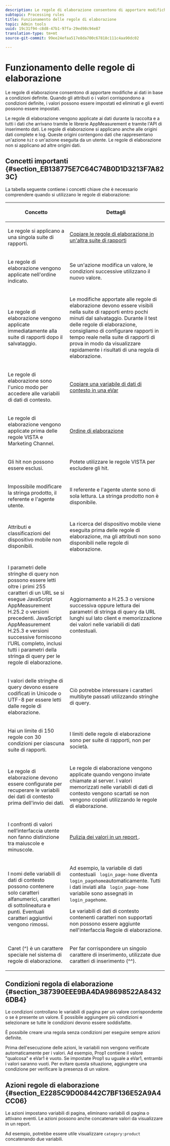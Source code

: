 ```yaml
---
description: Le regole di elaborazione consentono di apportare modifiche ai dati in base a condizioni definite. Quando gli attributi o i valori corrispondono a condizioni definite, i valori possono essere impostati ed eliminati e gli eventi possono essere impostati.
subtopic: Processing rules
title: Funzionamento delle regole di elaborazione
topic: Admin tools
uuid: 19c31f94-c8d8-47b1-97fa-29ed98c94e87
translation-type: tm+mt
source-git-commit: 99ee24efaa517e8da700c67818c111c4aa90dc02

---
```



# Funzionamento delle regole di elaborazione

Le regole di elaborazione consentono di apportare modifiche ai dati in base a condizioni definite. Quando gli attributi o i valori corrispondono a condizioni definite, i valori possono essere impostati ed eliminati e gli eventi possono essere impostati.

Le regole di elaborazione vengono applicate ai dati durante la raccolta e a tutti i dati che arrivano tramite le librerie AppMeasurement e tramite l'API di inserimento dati. Le regole di elaborazione si applicano anche alle origini dati complete e log. Queste origini contengono dati che rappresentano un'azione *`hit`* o un'azione eseguita da un utente. Le regole di elaborazione non si applicano ad altre origini dati.

## Concetti importanti {#section_EB138775E7C64C74B0D1D3213F7A823C}

La tabella seguente contiene i concetti chiave che è necessario comprendere quando si utilizzano le regole di elaborazione:

<table id="table_287C606AE26E47AA8F737411990ACEB2"> 
 <thead> 
  <tr> 
   <th colname="col1" class="entry"> <p>Concetto </p> </th> 
   <th colname="col2" class="entry"> <p>Dettagli </p> </th> 
  </tr> 
 </thead>
 <tbody> 
  <tr> 
   <td colname="col1"> <p>Le regole si applicano a una singola suite di rapporti. </p> </td> 
   <td colname="col2"> <p> <a href="/help/admin/admin/c-processing-rules/c-processing-rules-configuration/t-processing-rules-copy-to-rs.md"> Copiare le regole di elaborazione in un'altra suite di rapporti </a> </p> </td> 
  </tr> 
  <tr> 
   <td colname="col1"> <p>Le regole di elaborazione vengono applicate nell'ordine indicato. </p> </td> 
   <td colname="col2"> <p>Se un'azione modifica un valore, le condizioni successive utilizzano il nuovo valore. </p> </td> 
  </tr> 
  <tr> 
   <td colname="col1"> <p>Le regole di elaborazione vengono applicate immediatamente alla suite di rapporti dopo il salvataggio. </p> </td> 
   <td colname="col2"> <p>Le modifiche apportate alle regole di elaborazione devono essere visibili nella suite di rapporti entro pochi minuti dal salvataggio. Durante il test delle regole di elaborazione, consigliamo di configurare rapporti <a href="/help/admin/admin/realtime/t-realtime-admin.md"></a> in tempo reale nella suite di rapporti di prova in modo da visualizzare rapidamente i risultati di una regola di elaborazione. </p> </td> 
  </tr> 
  <tr> 
   <td colname="col1"> <p>Le regole di elaborazione sono l'unico modo per accedere alle variabili di dati di contesto. </p> </td> 
   <td colname="col2"> <p> <a href="/help/admin/admin/c-processing-rules/processing-rules-examples/processing-rules-copy-context-data.md"> Copiare una variabile di dati di contesto in una eVar </a> </p> </td> 
  </tr> 
  <tr> 
   <td colname="col1"> <p>Le regole di elaborazione vengono applicate prima delle regole VISTA e Marketing Channel. </p> </td> 
   <td colname="col2"> <p> <a href="/help/admin/admin/c-processing-rules/c-processing-rules-configuration/processing-rule-order.md"> Ordine di elaborazione </a> </p> </td> 
  </tr> 
  <tr> 
   <td colname="col1"> <p>Gli hit non possono essere esclusi. </p> </td> 
   <td colname="col2"> <p>Potete utilizzare le regole VISTA per escludere gli hit. </p> </td> 
  </tr> 
  <tr> 
   <td colname="col1"> <p>Impossibile modificare la stringa prodotto, il referente e l'agente utente. </p> </td> 
   <td colname="col2"> <p>Il referente e l'agente utente sono di sola lettura. La stringa prodotto non è disponibile. </p> </td> 
  </tr> 
  <tr> 
   <td colname="col1"> <p>Attributi e classificazioni del dispositivo mobile non disponibili. </p> </td> 
   <td colname="col2"> <p>La ricerca del dispositivo mobile viene eseguita prima delle regole di elaborazione, ma gli attributi non sono disponibili nelle regole di elaborazione. </p> </td> 
  </tr> 
  <tr> 
   <td colname="col1"> <p>I parametri delle stringhe di query non possono essere letti oltre i primi 255 caratteri di un URL se si esegue JavaScript AppMeasurement H.25.2 o versioni precedenti. JavaScript AppMeasurement H.25.3 e versioni successive forniscono l’URL completo, inclusi tutti i parametri della stringa di query per le regole di elaborazione. </p> </td> 
   <td colname="col2"> <p>Aggiornamento a H.25.3 o versione successiva oppure lettura dei parametri di stringa di query da URL lunghi sul lato client e memorizzazione dei valori nelle variabili di dati contestuali. </p> </td> 
  </tr> 
  <tr> 
   <td colname="col1"> <p>I valori delle stringhe di query devono essere codificati in Unicode o UTF-8 per essere letti dalle regole di elaborazione. </p> </td> 
   <td colname="col2"> <p>Ciò potrebbe interessare i caratteri multibyte passati utilizzando stringhe di query. </p> </td> 
  </tr> 
  <tr> 
   <td colname="col1"> <p>Hai un limite di 150 regole con 30 condizioni per ciascuna suite di rapporti. </p> </td> 
   <td colname="col2"> <p>I limiti delle regole di elaborazione sono per suite di rapporti, non per società. </p> </td> 
  </tr> 
  <tr> 
   <td colname="col1"> <p>Le regole di elaborazione devono essere configurate per recuperare le variabili dei dati di contesto prima dell'invio dei dati. </p> </td> 
   <td colname="col2"> <p>Le regole di elaborazione vengono applicate quando vengono inviate chiamate al server. I valori memorizzati nelle variabili di dati di contesto vengono scartati se non vengono copiati utilizzando le regole di elaborazione. </p> </td> 
  </tr> 
  <tr> 
   <td colname="col1"> <p>I confronti di valori nell’interfaccia utente non fanno distinzione tra maiuscole e minuscole. </p> </td> 
   <td colname="col2"> <p> <a href="/help/admin/admin/c-processing-rules/processing-rules-examples/clean-up-values-in-a-report.md"> Pulizia dei valori in un report </a>. </p> </td> 
  </tr> 
  <tr> 
   <td colname="col1"> <p>I nomi delle variabili di dati di contesto possono contenere solo caratteri alfanumerici, caratteri di sottolineatura e punti. Eventuali caratteri aggiuntivi vengono rimossi. </p> </td> 
   <td colname="col2"> <p>Ad esempio, la variabile di dati contestuali <code> login_page-home</code> diventa <code> login_pagehome</code>automaticamente. Tutti i dati inviati alla <code> login_page-home</code> variabile sono assegnati in <code> login_pagehome</code>. </p> <p>Le variabili di dati di contesto contenenti caratteri non supportati non possono essere aggiunte nell'interfaccia Regole di elaborazione. </p> </td> 
  </tr> 
  <tr> 
   <td colname="col1"> <p>Caret (^) è un carattere speciale nel sistema di regole di elaborazione. </p> </td> 
   <td colname="col2"> <p>Per far corrispondere un singolo carattere di inserimento, utilizzate due caratteri di inserimento (^^). </p> </td> 
  </tr> 
 </tbody> 
</table>

## Condizioni regola di elaborazione {#section_387390EEE9BA4DA98698522A84326DB4}

Le condizioni controllano le variabili di pagina per un valore corrispondente o se è presente un valore. È possibile aggiungere più condizioni e selezionare se tutte le condizioni devono essere soddisfatte.

È possibile creare una regola senza condizioni per eseguire sempre azioni definite.

Prima dell'esecuzione delle azioni, le variabili non vengono verificate automaticamente per i valori. Ad esempio, Prop1 contiene il valore "qualcosa" e eVar1 è vuoto. Se impostate Prop1 su uguale a eVar1, entrambi i valori saranno vuoti. Per evitare questa situazione, aggiungere una condizione per verificare la presenza di un valore.

## Azioni regole di elaborazione {#section_E2285C9D008442C7BF136E52A9A4CC06}

Le azioni impostano variabili di pagina, eliminano variabili di pagina o attivano eventi. Le azioni possono anche concatenare valori da visualizzare in un report.

Ad esempio, potrebbe essere utile visualizzare `category:product` concatenando due variabili.
